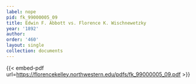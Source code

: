 ```yaml
---
label: nope
pid: fk_99000005_09
title: Edwin F. Abbott vs. Florence K. Wischnewetzky
year: '1892'
author:
order: '460'
layout: single
collection: documents
---
```



{{< embed-pdf url=https://florencekelley.northwestern.edu/pdfs/fk_99000005_09.pdf >}}